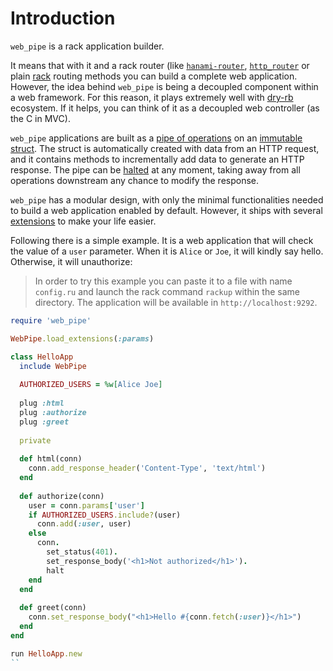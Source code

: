# Introduction

`web_pipe` is a rack application builder.

It means that with it and a rack router (like
[`hanami-router`](https://github.com/hanami/router),
[`http_router`](https://github.com/joshbuddy/http_router) or plain
[rack](https://github.com/rack/rack) routing methods you can build a complete
web application.  However, the idea behind `web_pipe` is being a decoupled
component within a web framework.  For this reason, it plays extremely well
with [dry-rb](https://dry-rb.org/) ecosystem. If it helps, you can think of it
as a decoupled web controller (as the C in MVC).

`web_pipe` applications are built as a [pipe of
operations](design_model.md) on an [immutable
struct](connection_struct.md). The struct is automatically created
with data from an HTTP request, and it contains methods to
incrementally add data to generate an HTTP response. The pipe can
be [halted](connection_struct/halting_the_pipe.md) at any moment,
taking away from all operations downstream any chance to modify the
response.

`web_pipe` has a modular design, with only the minimal functionalities needed
to build a web application enabled by default. However, it ships with several
[extensions](extensions.md) to make your life easier.

Following there is a simple example. It is a web application that will check
the value of a `user` parameter. When it is `Alice` or `Joe`, it will kindly
say hello. Otherwise, it will unauthorize:

> In order to try this example you can paste it to a file with name `config.ru`
and launch the rack command `rackup` within the same directory. The application
will be available in `http://localhost:9292`.

```ruby
require 'web_pipe'

WebPipe.load_extensions(:params)

class HelloApp
  include WebPipe
  
  AUTHORIZED_USERS = %w[Alice Joe]
  
  plug :html
  plug :authorize
  plug :greet
  
  private
  
  def html(conn)
    conn.add_response_header('Content-Type', 'text/html')
  end
  
  def authorize(conn)
    user = conn.params['user']
    if AUTHORIZED_USERS.include?(user)
      conn.add(:user, user)
    else
      conn.
        set_status(401).
        set_response_body('<h1>Not authorized</h1>').
        halt
    end
  end
  
  def greet(conn)
    conn.set_response_body("<h1>Hello #{conn.fetch(:user)}</h1>")
  end
end

run HelloApp.new
``
